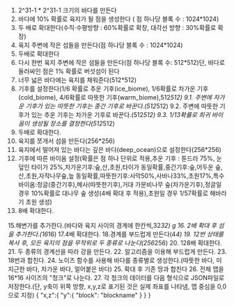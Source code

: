 1. 2^31-1 * 2^31-1 크기의 바다를 만든다
2. 바다에 10% 확률로 육지가 될 점을 생성한다 ( 점 하나당 블록 수 : 1024*1024)
3. 두 배로 확대한다(수직·수평방향 : 60%확률로 확장, 대각선 방향 : 30%확률로 확장)
4. 육지 주변에 작은 섬들을 만든다(점 하나당 블록 수 : 1024*1024)
5. 두배로 확대한다
6. 다시 한번 육지 주변에 작은 섬들을 만든다(점 하나당 블록 수: 512*512)단, 바다로 둘러싸인 점은 1% 확률로 버섯섬이 된다
7. 너무 넓은 바다에는 육지를 채워준다(512*512)
8. 기후를 설정한다(1/6 확률로 추운 기후(ice_biome), 1/6확률로  차가운 기후(cold_biome), 4/6확률로 따뜻한 기후(warm_biome),512*512)
9.1. 주변에 차가운 기후가 있는 따뜻한 기후는 중간 기후로 바꾼다.(512*512)
9.2. 주변에 따뜻한 기후가 있는 추운 기후는 차가운 기후로 바꾼다.(512*512)
9.3. 1/13확률로 희귀 바이옴이 생성될 장소를 결정한다(512*512)
10. 두배로 확대한다.
11. 육지를 쪼개서 섬을 만든다(256*256)
12. 육지에서 떨어져 있는 바다는 깊은 바다(deep_ocean)으로 설정한다(256*256)
13. 기후에 따른 바이옴 설정(확률은 점 하나 단위로 적용,추운 기후 : 툰드라 75%, 눈 덮인 타이가 25%,차가운기후:숲,산,초원,타이가 동일확률,중간기후:숲,어두운 숲,산,초원,자작나무숲,늪 동일확률,따뜻한기후:사막50%,사바나33%,초원17%,특수바이옴:정글(중간기후),메사(따뜻한기후),거대 가문비나무 숲(차가운기후),정글일 경우 10%확률로 대나무 숲 생성(4배 확대 후 적용),초원일 경우 1/57확률로 해바라기 초원 생성)
14. 8배 확대한다.

15.해변가를 추가한다.(바다와 육지 사이의 경계에 한칸씩,32*32)
g
16. 2배 확대 후 섬을 추가한다.(16*16)
17.4배 확대한다.
18.경계를 부드럽게 만든다(4*4)
19. 12번 상태를 복사 후, 모든 육지의 점을 무작위로 두 종류로 나눈다(256*256)
20. 128배 확대한다.
21. 두 종류의 경계선을 따라 강을 만든다.
22. 알고리즘을 이용해 부드럽게 만든다.
23. 18번과 합친다.
24. 노이즈 함수를 사용해 바다를 종류별로 생성한다.(따뜻한 바다, 미지근한 바다, 차가운 바다, 얼어붙은 바다)
25. 확대 후 기존 땅과 합친다
26. 전체 맵을 16*16 사이즈의 "청크"로 나눈다.
27. 각 청크의 데이터를 다음 형식으로 JSON파일로 저장한다.(단, y축이 위쪽 방향, x,y,z로 표기된 것은 실제 좌표를 나타냄, 맵 중심을 0,0으로 지정)
{
 "x,z":{
  "y":{
   "block": "blockname"
  }
 }
}